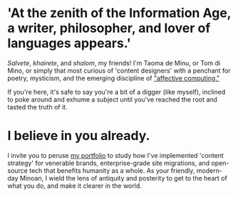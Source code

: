 # 'At the zenith of the Information Age, a writer, philosopher, and lover of languages appears.' 

*Salvete*, *khairete*, and *shalom*, my friends! I'm Taoma de Minu, or Tom di Mino, or simply that most curious of 'content designers' with a penchant for poetry, mysticism, and the emerging discipline of ["affective computing."](https://arxiv.org/abs/2302.09582) 

If you're here, it's safe to say you're a bit of a digger (like myself), inclined to poke around and exhume a subject until you've reached the root and tasted the truth of it. 

# I believe in you already.

I invite you to peruse [my portfolio](https://www.minoanmystery.org) to study how I've implemented 'content strategy' for venerable brands, enterprise-grade site migrations, and open-source tech that benefits humanity as a whole. As your friendly, modern-day Minoan, I wield the lens of antiquity and posterity to get to the heart of what you do, and make it clearer in the world.  
